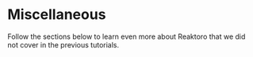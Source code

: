 # Miscellaneous

Follow the sections below to learn even more about Reaktoro that we did not cover in the previous tutorials.

```{tableofcontents}
```
